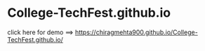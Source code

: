 # College-TechFest.github.io


click here for demo ==>  https://chiragmehta900.github.io/College-TechFest.github.io/
